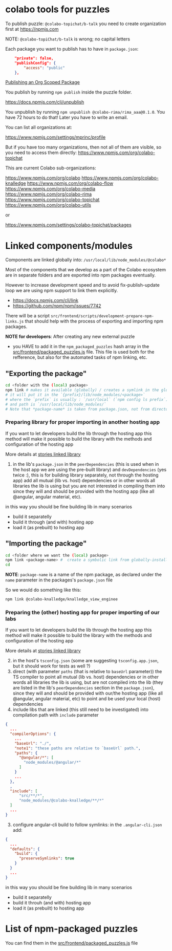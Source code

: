 # colabo tools for puzzles

To publish puzzle: `@colabo-topichat/b-talk` you need to create organization first at https://npmjs.com

NOTE: `@colabo-topiChat/b-talk` is wrong; no capital letters

Each package you want to publish has to have in `package.json`:

```json
    "private": false,
    "publishConfig": {
        "access": "public"
    },
```
[Publishing an Org Scoped Package](https://www.npmjs.com/docs/orgs/publishing-an-org-scoped-package.html)

You publish by running `npm publish` inside the puzzle folder.

https://docs.npmjs.com/cli/unpublish

You unpublish by running `npm unpublish @colabo-rima/rima_aaa@0.1.0`. You have 72 hours to do that! Later you have to write an email.


You can list all organizations at:

https://www.npmjs.com/settings/mprinc/profile

But if you have too many organizations, then not all of them are visible, so you need to access them directly: https://www.npmjs.com/org/colabo-topichat

This are current Colabo sub-organizations:

https://www.npmjs.com/org/colabo
https://www.npmjs.com/org/colabo-knalledge
https://www.npmjs.com/org/colabo-flow
https://www.npmjs.com/org/colabo-media
https://www.npmjs.com/org/colabo-rima
https://www.npmjs.com/org/colabo-topichat
https://www.npmjs.com/org/colabo-utils

or

https://www.npmjs.com/settings/colabo-topichat/packages

# Linked components/modules

Components are linked globally into: `/usr/local/lib/node_modules/@colabo*`

Most of the components that we develop as a part of the Colabo ecosystem are in separate folders and are exported into npm packages eventually.

However to increase development speed and to avoid fix-publish-update loop we are using npm support to link them explicitly.

+ https://docs.npmjs.com/cli/link
+ https://github.com/npm/npm/issues/7742

There will be a script `src/frontend/scripts/development-prepare-npm-links.js` that should help with the process of exporting and importing npm packages.

**NOTE for developers**: After creating any new external puzzle
* you HAVE to add it in the `npm_packaged_puzzles` hash array in the [src/frontend/packaged_puzzles.js](src/frontend/packaged_puzzles.js) file. This file is used both for the refference, but also for the automated tasks of npm linking, etc.

## "Exporting the package"

```sh
cd <folder with the (local) package>
npm link # makes it available (globally) / creates a symlink in the global folder
# it will put it in the `{prefix}/lib/node_modules/<package>`
# where the `prefix` is usually : `/usr/local` (`npm config ls prefix`)
# and path is `/usr/local/lib/node_modules/`
# Note that *package-name* is taken from package.json, not from directory name.
```

### Preparing library for proper importing in another hosting app

If you want to let developers build the lib through the hosting app this method will make it possible to build the library with the methods and configuration of the hosting app

More details at [stories linked library](https://github.com/angular/angular-cli/wiki/stories-linked-library)

1. in the lib's `package.json` in the `peerDependencies` (this is used when in the host app we are using the pre-built library) and `devDependencies` (yes twice :), this is for building library separately, not through the hosting app) add all mutual (lib vs. host) dependencies or in other words all libraries the lib is using but you are not interested in compiling them into since they will and should be provided with the hosting app (like all @angular, angular material, etc).

in this way you should be fine building lib in many scenarios
  - build it separatelly
  - build it through (and with) hosting app
  - load it (as prebuilt) to hosting app

## "Importing the package"

```sh
cd <folder where we want the (local) package>
npm link <package-name> #  create a symbolic link from globally-installed package-name to node_modules/ of the current folder
cd
```

**NOTE**: `package-name` is a name of the npm package, as declared under the `name` parameter in the packages's `package.json` file

So we would do something like this:

```sh
npm link @colabo-knalledge/knalledge_view_enginee
```

### Preparing the (other) hosting app for proper importing of our labs

If you want to let developers build the lib through the hosting app this method will make it possible to build the library with the methods and configuration of the hosting app

More details at [stories linked library](https://github.com/angular/angular-cli/wiki/stories-linked-library)

2. in the host's `tsconfig.json` (some are suggesting `tsconfig.app.json`, but it should work for tests as well ?)
  1. direct (with parameter `paths` (that is relative to `baseUrl` parameter)) the TS compiler to point all mutual (lib vs. host) dependencies or in other words all libraries the lib is using, but are not compiled into the lib (they are listed in the lib's `peerDependencies` section in the `package.json`), since they will and should be provided with our/the hosting app (like all @angular, angular material, etc) to point and be used your local (host) dependencies
  2. include libs that are linked (this still need to be investigated) into compilation path with `include` parameter

```json
{
  ...
  "compilerOptions": {
    ...
    "baseUrl": "./",
    "note1": "these paths are relative to `baseUrl` path.",
    "paths": {
      "@angular/*": [
        "node_modules/@angular/*"
      ]
    }
    ...
  },
  ,
  "include": [
      "src/**/*",
      "node_modules/@colabo-knalledge/**/*"
  ]
  ...
}
```
3. configure angular-cli build to follow symlinks: in the `.angular-cli.json` add:

```json
{
  ...
  "defaults": {
    "build": {
      "preserveSymlinks": true
    }
  }
  ...
}
```
in this way you should be fine building lib in many scenarios
  - build it separatelly
  - build it throuh (and with) hosting app
  - load it (as prebuilt) to hosting app

# List of npm-packaged puzzles

You can find them in the [src/frontend/packaged_puzzles.js](src/frontend/packaged_puzzles.js) file
